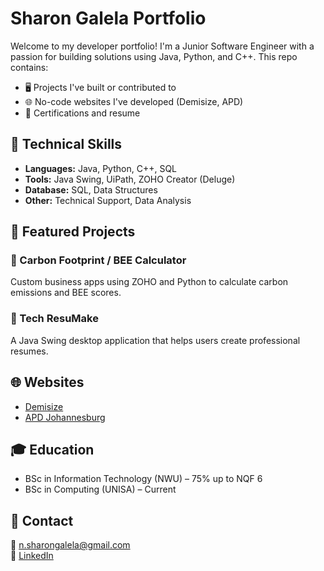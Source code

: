 # Sharon Galela Portfolio

Welcome to my developer portfolio! I'm a Junior Software Engineer with a passion for building solutions using Java, Python, and C++. This repo contains:

- 🖥️ Projects I've built or contributed to
- 🌐 No-code websites I've developed (Demisize, APD)
- 🧾 Certifications and resume

## 🔧 Technical Skills

- **Languages:** Java, Python, C++, SQL
- **Tools:** Java Swing, UiPath, ZOHO Creator (Deluge)
- **Database:** SQL, Data Structures
- **Other:** Technical Support, Data Analysis

## 📌 Featured Projects

### 🌿 Carbon Footprint / BEE Calculator
Custom business apps using ZOHO and Python to calculate carbon emissions and BEE scores.

### 📄 Tech ResuMake
A Java Swing desktop application that helps users create professional resumes.

## 🌐 Websites
- [Demisize](https://www.demisize.co.za)
- [APD Johannesburg](https://apdjhb.co.za)

## 🎓 Education
- BSc in Information Technology (NWU) – 75% up to NQF 6
- BSc in Computing (UNISA) – Current

## 📩 Contact
📧 n.sharongalela@gmail.com  
🔗 [LinkedIn](https://www.linkedin.com/in/sharon-galela-6998bb265/)
